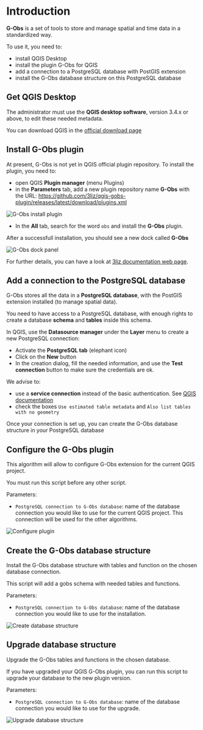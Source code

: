 # Introduction

**G-Obs** is a set of tools to store and manage spatial and time data in a standardized way.

To use it, you need to:

* install QGIS Desktop
* install the plugin G-Obs for QGIS
* add a connection to a PostgreSQL database with PostGIS extension
* install the G-Obs database structure on this PostgreSQL database

## Get QGIS Desktop

The administrator must use the **QGIS desktop software**, version 3.4.x or above, to edit these needed metadata.

You can download QGIS in the [official download page](https://qgis.org/fr/site/forusers/download.html)

## Install G-Obs plugin

At present, G-Obs is not yet in QGIS official plugin repository. To install the plugin, you need to:

* open QGIS **Plugin manager** (menu Plugins)
* in the **Parameters** tab, add a new plugin repository name **G-Obs** with the URL: https://github.com/3liz/qgis-gobs-plugin/releases/latest/download/plugins.xml

![G-Obs install plugin](../media/gobs_install_plugin.png)

* In the **All** tab, search for the word `obs` and install the **G-Obs** plugin.

After a successfull installation, you should see a new dock called **G-Obs**

![G-Obs dock panel](../media/gobs_dock.jpg)

For further details, you can have a look at [3liz documentation web page](https://3liz.github.io/add_qgis_repository.html).

## Add a connection to the PostgreSQL database

G-Obs stores all the data in a **PostgreSQL database**, with the PostGIS extension installed (to manage spatial data).

You need to have access to a PostgreSQL database, with enough rights to create a database **schema** and **tables** inside this schema.

In QGIS, use the **Datasource manager** under the **Layer** menu to create a new PostgreSQL connection:

* Activate the **PostgreSQL tab** (elephant icon)
* Click on the **New** button
* In the creation dialog, fill the needed information, and use the **Test connection** button to make sure the credentials are ok.

We advise to:

* use a **service connection** instead of the basic authentication. See [QGIS documentation](https://docs.qgis.org/3.4/fr/docs/user_manual/managing_data_source/opening_data.html#postgresql-service-connection-file)
* check the boxes `Use estimated table metadata` and `Also list tables with no geometry`

Once your connection is set up, you can create the G-Obs database structure in your PostgreSQL database

## Configure the G-Obs plugin

This algorithm will allow to configure G-Obs extension for the current QGIS project.

You must run this script before any other script.

Parameters:

* `PostgreSQL connection to G-Obs database`: name of the database connection you would like to use for the current QGIS project. This connection will be used for the other algorithms.

![Configure plugin](../media/gobs_configure_plugin.jpg)


## Create the G-Obs database structure

Install the G-Obs database structure with tables and function on the chosen database connection.

This script will add a gobs schema with needed tables and functions.

Parameters:

* `PostgreSQL connection to G-Obs database`: name of the database connection you would like to use for the installation.

![Create database structure](../media/gobs_create_database_structure.jpg)


## Upgrade database structure

Upgrade the G-Obs tables and functions in the chosen database.

If you have upgraded your QGIS G-Obs plugin, you can run this script to upgrade your database to the new plugin version.

Parameters:

* `PostgreSQL connection to G-Obs database`: name of the database connection you would like to use for the upgrade.

![Upgrade database structure](../media/gobs_upgrade_database_structure.jpg)



